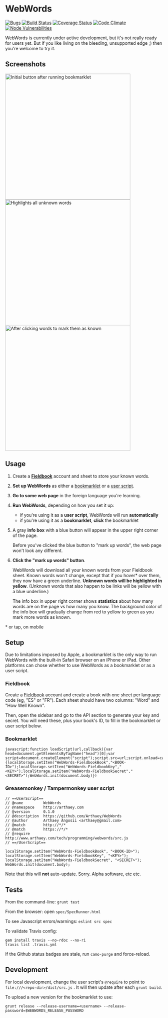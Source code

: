 # WebWords

[![Bugs](https://img.shields.io/github/issues/Arthaey/WebWords/bug.svg)](https://github.com/Arthaey/WebWords/issues?q=is:open+is:issue+label:bug)
[![Build Status](https://travis-ci.org/Arthaey/WebWords.svg?branch=master)](https://travis-ci.org/Arthaey/WebWords)
[![Coverage Status](https://coveralls.io/repos/github/Arthaey/WebWords/badge.svg?branch=master)](https://coveralls.io/github/Arthaey/WebWords?branch=master)
[![Code Climate](https://codeclimate.com/github/Arthaey/WebWords.png)](https://codeclimate.com/github/Arthaey/WebWords)
[![Node Vulnerabilities](https://nodesecurity.io/orgs/arthaey/projects/90bdde71-d2b6-447c-9ba6-bd0e5e4ebd85/badge)](https://nodesecurity.io/orgs/arthaey/projects/90bdde71-d2b6-447c-9ba6-bd0e5e4ebd85/badge)

WebWords is currently under active development, but it's not really ready for users yet.
But if you like living on the bleeding, unsupported edge ;) then you're welcome to try it.


## Screenshots

<div>
  <img alt="Initial button after running bookmarklet"
       src="../assets/screenshots/MarkUpWords.jpg?raw=true"
       height="400" style="margin-right: 20px;" />
  <img alt="Highlights all unknown words"
       src="../assets/screenshots/LoadedWords.jpg?raw=true"
       height="400" style="margin-right: 20px;" />
  <img alt="After clicking words to mark them as known"
       src="../assets/screenshots/MarkedAsKnown.jpg?raw=true"
       height="400" />
</div>


## Usage

1. Create a **[Fieldbook](#fieldbook)** account and sheet to store your known words.

1. **Set up WebWords** as either a [bookmarklet](#bookmarklet) or a [user script](#userscript).

1. **Go to some web page** in the foreign language you're learning.

1. **Run WebWords**, depending on how you set it up:
     - if you're using it as a **user script**, WebWords will run **automatically**
     - if you're using it as a **bookmarklet**, **click** the bookmarklet

1. A gray **info box** with a blue button will appear in the upper right corner of the page.
   
   Before you've clicked the blue button to "mark up words", the web page won't look any different.

1. **Click the "mark up words" button**.

   WebWords will download all your known words from your Fieldbook sheet.
   Known words won't change, except that if you hover\* over them, they now have a green underline.
   **Unknown words will be highlighted in yellow**. (Unknown words that also happen to be links will
   be yellow with a blue underline.)
   
   The info box in upper right corner shows **statistics** about how many words are on the page vs
   how many you know. The background color of the info box will gradually change from red to yellow
   to green as you mark more words as known.

\* or tap, on mobile


## Setup

Due to limitations imposed by Apple, a bookmarklet is the only way to run WebWords with
the built-in Safari browser on an iPhone or iPad. Other platforms can chose whether to
use WebWords as a bookmarklet or as a user script.


### Fieldbook

Create a [Fieldbook](https://fieldbook.com) account and create a book with one sheet
per language code (eg, "ES" or "FR"). Each sheet should have two columns:
"Word" and "How Well Known".

Then, open the sidebar and go to the API section to generate your key and secret.
You will need these, plus your book's ID, to fill in the bookmarklet or user script below.


### Bookmarklet

```
javascript:function loadScript(url,callback){var head=document.getElementsByTagName("head")[0];var script=document.createElement("script");script.src=url;script.onload=callback;head.appendChild(script)};loadScript("https://www.arthaey.com/tech/programming/webwords/src.js",function(){localStorage.setItem("WebWords-FieldbookBook","<BOOK-ID>");localStorage.setItem("WebWords-FieldbookKey","<KEY>");localStorage.setItem("WebWords-FieldbookSecret","<SECRET>");WebWords.init(document.body)})
```


<a name="userscript"></a>
### Greasemonkey / Tampermonkey user script

```
// ==UserScript==
// @name         WebWords
// @namespace    http://arthaey.com
// @version      0.1.0
// @description  https://github.com/Arthaey/WebWords
// @author       Arthaey Angosii <arthaey@gmail.com>
// @match        http://*/*
// @match        https://*/*
// @require      http://www.arthaey.com/tech/programming/webwords/src.js
// ==/UserScript==

localStorage.setItem("WebWords-FieldbookBook", "<BOOK-ID>");
localStorage.setItem("WebWords-FieldbookKey", "<KEY>");
localStorage.setItem("WebWords-FieldbookSecret", "<SECRET>");
WebWords.init(document.body);
```

Note that this will <strong>not</strong> auto-update. Sorry. Alpha software, etc etc.


## Tests

From the command-line: `grunt test`

From the browser: open `spec/SpecRunner.html`

To see Javascript errors/warnings: `eslint src spec`

To validate Travis config:

```
gem install travis --no-rdoc --no-ri
travis list .travis.yml
```

If the Github status badges are stale, run `camo-purge` and force-reload.


## Development

For local development, change the user script's `@require` to point to
`file:///<repo-dir>/dist/src.js` . It will then update after each `grunt build`.

To upload a new version for the bookmarklet to use:

`grunt release --release-username=<username> --release-password=$WEBWORDS_RELEASE_PASSWORD`

